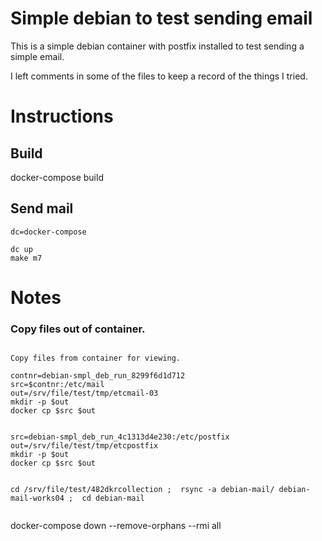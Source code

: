 # Simple debian to test sending email

This is a simple debian container with postfix installed to test sending a simple email.

I left comments in some of the files to keep a record of the things I tried.

# Instructions

## Build

docker-compose build

## Send mail

```
dc=docker-compose

dc up
make m7

```

# Notes

### Copy files out of container.

```

Copy files from container for viewing.

contnr=debian-smpl_deb_run_8299f6d1d712
src=$contnr:/etc/mail
out=/srv/file/test/tmp/etcmail-03
mkdir -p $out
docker cp $src $out


src=debian-smpl_deb_run_4c1313d4e230:/etc/postfix
out=/srv/file/test/tmp/etcpostfix
mkdir -p $out
docker cp $src $out


cd /srv/file/test/482dkrcollection ;  rsync -a debian-mail/ debian-mail-works04 ;  cd debian-mail


```

docker-compose down --remove-orphans --rmi all
